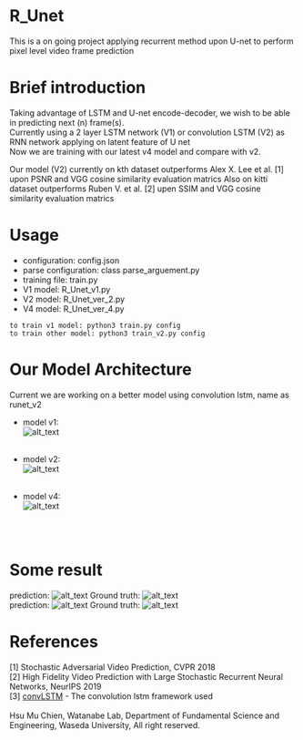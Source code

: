 # R_Unet
This is a on going project applying recurrent method upon U-net to perform pixel level video frame prediction </br>

# Brief introduction
Taking advantage of LSTM and U-net encode-decoder, we wish to be able in predicting next (n) frame(s). </br>
Currently using a 2 layer LSTM network (V1) or convolution LSTM (V2) as RNN network applying on latent feature of U net </br>
Now we are training with our latest v4 model and compare with v2.</br>

Our model (V2) currently on kth dataset outperforms Alex X. Lee et al. [1] upon PSNR and VGG cosine similarity evaluation matrics
Also on kitti dataset outperforms Ruben V. et al. [2] upen SSIM and VGG cosine similarity evaluation matrics </br>

# Usage
* configuration: config.json </br>
* parse configuration: class parse_arguement.py </br>
* training file: train.py </br>
* V1 model: R_Unet_v1.py </br>
* V2 model:  R_Unet_ver_2.py </br>
* V4 model:  R_Unet_ver_4.py </br>
```
to train v1 model: python3 train.py config 
to train other model: python3 train_v2.py config 
```

# Our Model Architecture
Current we are working on a better model using convolution lstm, name as runet_v2 </br>
* model v1:</br>
![alt_text](https://github.com/vagr8/R_Unet/blob/master/runet_v1.jpg) </br> </br>

* model v2:</br>
![alt_text](https://github.com/vagr8/R_Unet/blob/master/runet_v2.png) </br> </br>

* model v4:</br>
![alt_text](https://github.com/vagr8/R_Unet/blob/master/runet_v4_a.png) 
</br>
</br>


# Some result
prediction:
 ![alt_text](https://github.com/vagr8/R_Unet/blob/master/kitti%20prediction.gif) 
Ground truth:
 ![alt_text](https://github.com/vagr8/R_Unet/blob/master/kitti_GT.gif)
<br>
prediction:
 ![alt_text](https://github.com/vagr8/R_Unet/blob/master/pics/4_24000val.gif) 
Ground truth:
 ![alt_text](https://github.com/vagr8/R_Unet/blob/master/pics/4_24000val_gt.gif)


# References
[1] Stochastic Adversarial Video Prediction, CVPR 2018</br>
[2] High Fidelity Video Prediction with
Large Stochastic Recurrent Neural Networks, NeurIPS 2019</br>
[3] [convLSTM](https://github.com/automan000/Convolutional_LSTM_PyTorch) - The convolution lstm framework used </br></br>
Hsu Mu Chien, Watanabe Lab, Department of Fundamental Science and Engineering, Waseda University, All right reserved.
